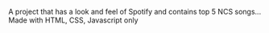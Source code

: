 A project that has a look and feel of Spotify and contains top 5 NCS songs... Made with HTML, CSS, Javascript only
